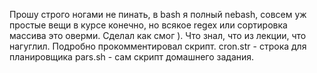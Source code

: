 Прошу строго ногами не пинать, в bash я полный nebash, совсем уж простые вещи в курсе конечно, но всякое regex или сортировка массива это оверми.
Сделал как смог ).
Что знал, что из лекции, что нагуглил. Подробно прокомментировал скрипт.
cron.str - строка для планировщика
pars.sh - сам скрипт домашнего задания.